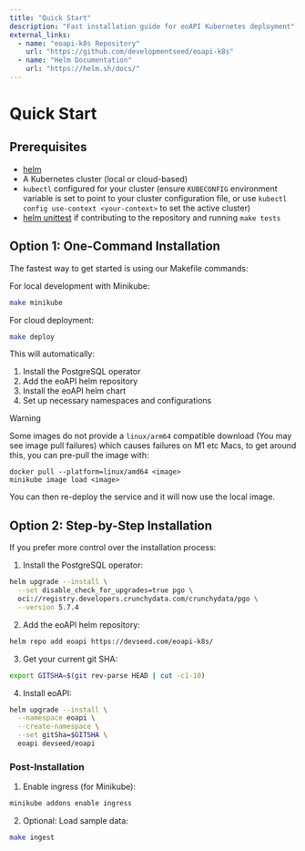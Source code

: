 ```yaml
---
title: "Quick Start"
description: "Fast installation guide for eoAPI Kubernetes deployment"
external_links:
  - name: "eoapi-k8s Repository"
    url: "https://github.com/developmentseed/eoapi-k8s"
  - name: "Helm Documentation"
    url: "https://helm.sh/docs/"
---
```


# Quick Start

## Prerequisites

- [helm](https://helm.sh/docs/intro/install/)
- A Kubernetes cluster (local or cloud-based)
- `kubectl` configured for your cluster (ensure `KUBECONFIG` environment variable is set to point to your cluster configuration file, or use `kubectl config use-context <your-context>` to set the active cluster)
- [helm unittest](https://github.com/helm-unittest/helm-unittest?tab=readme-ov-file#install) if contributing to the repository and running `make tests`

## Option 1: One-Command Installation

The fastest way to get started is using our Makefile commands:

For local development with Minikube:
```bash
make minikube
```

For cloud deployment:
```bash
make deploy
```

This will automatically:
1. Install the PostgreSQL operator
2. Add the eoAPI helm repository
3. Install the eoAPI helm chart
4. Set up necessary namespaces and configurations

> [!WARNING]
> Some images do not provide a `linux/arm64` compatible download (You may see image pull failures) which causes failures on M1 etc Macs, to get around this, you can pre-pull the image with:
> ```
> docker pull --platform=linux/amd64 <image>
> minikube image load <image>
> ```
> You can then re-deploy the service and it will now use the local image.

## Option 2: Step-by-Step Installation

If you prefer more control over the installation process:

1. Install the PostgreSQL operator:
```bash
helm upgrade --install \
  --set disable_check_for_upgrades=true pgo \
  oci://registry.developers.crunchydata.com/crunchydata/pgo \
  --version 5.7.4
```

2. Add the eoAPI helm repository:
```bash
helm repo add eoapi https://devseed.com/eoapi-k8s/
```

3. Get your current git SHA:
```bash
export GITSHA=$(git rev-parse HEAD | cut -c1-10)
```

4. Install eoAPI:
```bash
helm upgrade --install \
  --namespace eoapi \
  --create-namespace \
  --set gitSha=$GITSHA \
  eoapi devseed/eoapi
```

### Post-Installation

1. Enable ingress (for Minikube):
```bash
minikube addons enable ingress
```

2. Optional: Load sample data:
```bash
make ingest
```
